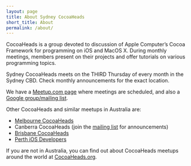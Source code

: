 ```yaml
---
layout: page
title: About Sydney CocoaHeads
short_title: About
permalink: /about/
---
```


CocoaHeads is a group devoted to discussion of Apple Computer’s Cocoa
Framework for programming on iOS and MacOS X. During monthly meetings,
members present on their projects and offer tutorials on various
programming topics.

Sydney CocoaHeads meets on the THIRD Thursday of every month in the
Sydney CBD. Check monthly announcements for the exact location.

We have a [Meetup.com page](http://www.meetup.com/sydneycocoaheads/)
where meetings are scheduled, and also a
[Google group/mailing list](http://groups.google.com/group/cocoaheadsau).

Other CocoaHeads and similar meetups in Australia are:

* [Melbourne CocoaHeads](http://www.melbournecocoaheads.com)
* Canberra CocoaHeads (join the [mailing list](http://groups.google.com/group/cocoaheadsau) for announcements)
* [Brisbane CocoaHeads](http://www.meetup.com/CocoaHeads/)
* [Perth iOS Developers](http://www.meetup.com/Perth-iOS/)

If you are not in Australia, you can find out about CocoaHeads meetups
around the world at [CocoaHeads.org](http://cocoaheads.org).
